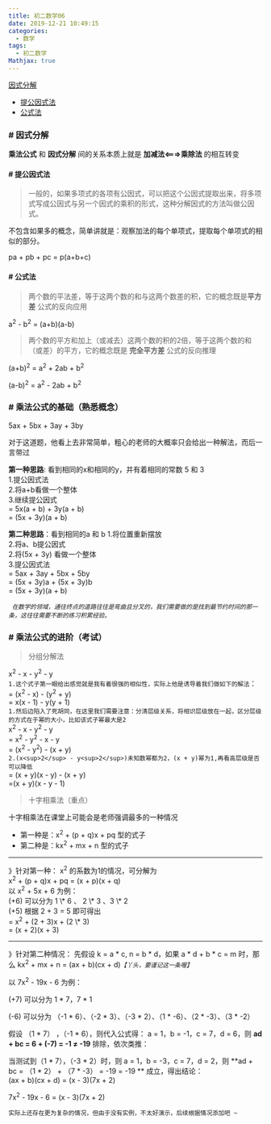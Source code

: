 ```yaml
---
title: 初二数学06
date: 2019-12-21 10:49:15
categories:
  - 数学
tags:
  - 初二数学
Mathjax: true
---
```


[因式分解](#因式分解)

+ [提公因式法](#提公因式法)
+ [公式法](#公式法)

### \# 因式分解

**乘法公式** 和 **因式分解** 间的关系本质上就是 **加减法<===>乘除法** 的相互转变

#### \# 提公因式法

> 一般的，如果多项式的各项有公因式，可以把这个公因式提取出来，将多项式写成公因式与另一个因式的乘积的形式，这种分解因式的方法叫做公因式。

不包含如果多的概念，简单讲就是：观察加法的每个单项式，提取每个单项式的相似的部分。

pa + pb + pc = p(a+b+c)

#### \# 公式法

> 两个数的平法差，等于这两个数的和与这两个数差的积，它的概念既是**平方差** 公式的反向应用

a<sup>2</sup> - b<sup>2</sup> = (a+b)(a-b)

> 两个数的平方和加上（或减去）这两个数的积的2倍，等于这两个数的和（或差）的平方，它的概念既是 **完全平方差** 公式的反向推理

(a+b)<sup>2</sup> = a<sup>2</sup> + 2ab + b<sup>2</sup>

(a-b)<sup>2</sup> = a<sup>2</sup> - 2ab + b<sup>2</sup>

### \# 乘法公式的基础（熟悉概念）

5ax + 5bx + 3ay + 3by

对于这道题，他看上去非常简单，粗心的老师的大概率只会给出一种解法，而后一言带过

**第一种思路**: 看到相同的x和相同的y，并有着相同的常数 5 和 3<br>
1.提公因式法<br>
2.将a+b看做一个整体<br>
3.继续提公因式<br>
= 5x(a + b) + 3y(a + b) <br>
= (5x + 3y)(a + b) <br>

**第二种思路**：看到相同的a 和 b
1.将位置重新摆放<br>
2.将a、b提公因式<br>
2.将(5x + 3y) 看做一个整体<br>
3.提公因式法<br>
= 5ax + 3ay + 5bx + 5by<br>
= (5x + 3y)a + (5x + 3y)b<br>
= (5x + 3y)(a + b)<br>

*` 在数学的领域，通往终点的道路往往是弯曲且分叉的，我们需要做的是找到最节约时间的那一条，这往往需要不断的练习积累经验。`*

### \# 乘法公式的进阶（考试）

> 分组分解法

x<sup>2</sup> - x - y<sup>2</sup> - y<br>
`1.这个式子第一眼给出感觉就是我有着很强的相似性，实际上他是诱导着我们做如下的解法`：<br>
= (x<sup>2</sup> - x) - (y<sup>2</sup> + y)<br>
= x(x - 1) - y(y + 1)<br>
`1.然后边陷入了死胡同，在这里我们需要注意：分清层级关系，将相识层级放在一起，区分层级的方式在于幂的大小，比如该式子幂最大是2`<br>
x<sup>2</sup> - x - y<sup>2</sup> - y<br>
= x<sup>2</sup> - y<sup>2</sup> - x - y<br>
= (x<sup>2</sup> - y<sup>2</sup>) - (x + y)<br>
`2.(x<sup>2</sup> - y<sup>2</sup>)未知数幂都为2，(x + y)幂为1,再看高层级是否可以降低`<br>
= (x + y)(x - y) - (x + y)<br>
=(x + y)(x - y - 1)<br>


> 十字相乘法（重点）

十字相乘法在课堂上可能会是老师强调最多的一种情况

+ 第一种是：x<sup>2</sup> + (p + q)x + pq 型的式子
+ 第二种是：kx<sup>2</sup> + mx + n 型的式子

<hr>
》针对第一种： x<sup>2</sup> 的系数为1的情况，可分解为<br>
x<sup>2</sup> + (p + q)x + pq = (x + p)(x + q)<br>
以  x<sup>2</sup> + 5x + 6 为例：
<br>
(+6) 可以分为 1 \* 6 、 2 \* 3 、3 \* 2
<br>
(+5) 根据 2 + 3 = 5 即可得出
<br>
= x<sup>2</sup> + (2 + 3)x + (2 \* 3)<br>
= (x + 2)(x + 3)<br>
<hr>

》针对第二种情况： 先假设 k = a \* c, n = b \* d，如果 a \* d + b \* c = m 时，那么 kx<sup>2</sup> + mx + n = (ax + b)(cx + d)*`【丫头，要谨记这一条喔】`*

以 7x<sup>2</sup> - 19x - 6 为例：

(+7) 可以分为 1 \* 7，7 \* 1

(-6) 可以分为 （-1 \* 6）、（-2 \* 3）、（-3 \* 2）、（1 \* -6）、（2 \* -3）、（3 \* -2）

假设 （1 \* 7） ，（-1 \* 6），则代入公式得： a = 1，b = -1，c = 7，d = 6，则 **ad + bc = 6 + (-7) = -1 ≠ -19** 排除，依次类推：

当测试到（1 \* 7），（-3 \* 2）时，则 a = 1，b = -3，c = 7，d = 2，则 **ad + bc = （1 \* 2） + （7 \* -3） = -19 = -19 ** 成立，得出结论：<br>
(ax + b)(cx + d) = (x - 3)(7x + 2)<br>

7x<sup>2</sup> - 19x - 6 = (x - 3)(7x + 2)

`实际上还存在更为复杂的情况，但由于没有实例，不太好演示，后续根据情况添加吧 ~`
